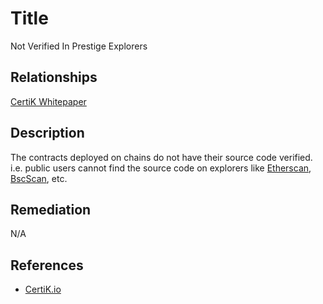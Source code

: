 # Title 
Not Verified In Prestige Explorers

## Relationships 
[CertiK Whitepaper](https://certik.foundation/whitepaper)

## Description 
The contracts deployed on chains do not have their source code verified. i.e. public users cannot find the source code on explorers like [Etherscan](https://etherscan.io/), [BscScan](https://bscscan.com/), etc.

## Remediation
N/A

## References 
* [CertiK.io](https://certik.io)
